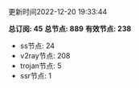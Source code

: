 更新时间2022-12-20 19:33:44

**总订阅: 45**
**总节点: 889**
**有效节点: 238**
- ss节点: 24
- v2ray节点: 208
- trojan节点: 5
- ssr节点: 1
